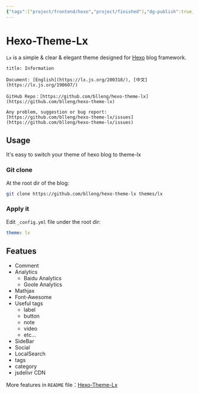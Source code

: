 ```yaml
---
{"tags":["project/frontend/hexo","project/finished"],"dg-publish":true,"noteIcon":3,"github":"https://github.com/blleng/hexo-theme-lx/","document":"https://lx.js.org","index":1,"date":"2023-08-27T00:38","update":"2023-09-01T16:40","permalink":"/open-source/a-theme-designed-for-hexo-hexo-theme-lx/","dgPassFrontmatter":true,"created":"2023-08-27T00:38","updated":"2023-09-01T16:40"}
---
```



# Hexo-Theme-Lx
`Lx` is a simple & clear & elegant theme designed for [Hexo](https://hexo.io/) blog framework.

```ad-note
title: Information

Document: [English](https://lx.js.org/200318/), [中文](https://lx.js.org/190607/)  

GitHub Repo：[https://github.com/blleng/hexo-theme-lx](https://github.com/blleng/hexo-theme-lx)

Any problem, suggestion or bug report:  
[https://github.com/blleng/hexo-theme-lx/issues](https://github.com/blleng/hexo-theme-lx/issues)
```

## Usage
It's easy to switch your theme of hexo blog to theme-lx
### Git clone
At the root dir of the blog:

```bash
git clone https://github.com/blleng/hexo-theme-lx themes/lx
```

### Apply it
Edit `_config.yml` file under the root dir:

```yaml
theme: lx
```

## Featues
- Comment
- Analytics
    - Baidu Analytics
    - Goole Analytics
- Mathjax
- Font-Awesome
- Useful tags
    - label
    - button
    - note
    - video
    - etc…
- SideBar
- Social
- LocalSearch
- tags
- category
- jsdelivr CDN

More features in `README` file：[Hexo-Theme-Lx](https://github.com/blleng/hexo-theme-lx "README")